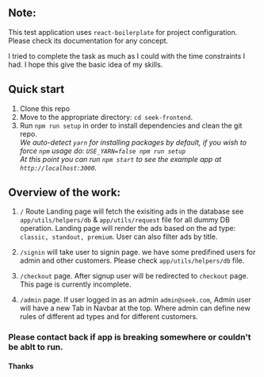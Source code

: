 
## Note:

This test application uses `react-boilerplate` for project configuration. Please check its documentation for any concept. 

I tried to complete the task as much as I could with the time constraints I had. I hope this give the basic idea of my skills. 


## Quick start

1. Clone this repo
2. Move to the appropriate directory: `cd seek-frontend`.<br />
3. Run `npm run setup` in order to install dependencies and clean the git repo.<br />
   *We auto-detect `yarn` for installing packages by default, if you wish to force `npm` usage do: `USE_YARN=false npm run setup`*<br />
   *At this point you can run `npm start` to see the example app at `http://localhost:3000`.*



## Overview of the work:

1. `/` Route Landing page will fetch the exisiting ads in the database see `app/utils/helpers/db`  & `app/utils/request` file for all dummy DB operation.  Landing page will render the ads based on the ad type: `classic, standout, premium`. User can also filter ads by title. 

2. `/signin` will take user to signin page. we have some predifined users for admin and other customers. Please check `app/utils/helpers/db` file. 

3. `/checkout` page.  After signup user will be redirected to `checkout` page. This page is currently incomplete. 

4. `/admin` page. If user logged in as an admin `admin@seek.com`, Admin user will have a new Tab in Navbar at the top. Where admin can define new rules of different ad types and for different customers. 



### Please contact back if app is breaking somewhere or couldn't be ablt to run. 

#### Thanks


